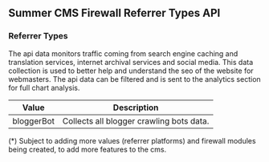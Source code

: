 ## Summer CMS Firewall Referrer Types API

### Referrer Types

The api data monitors traffic coming from search engine caching and translation services, internet archival services and social media. This data collection is used to better help and understand the seo of the website for webmasters. The api data can be filtered and is sent to the analytics section for full chart analysis.

Value | Description
---|---
bloggerBot | Collects all blogger crawling bots data.


(*) Subject to adding more values (referrer platforms) and firewall modules being created, to add more features to the cms.
